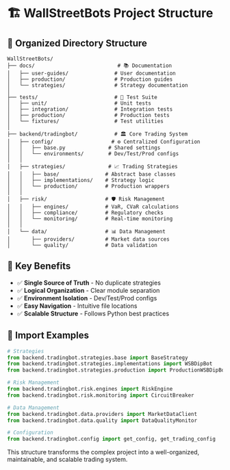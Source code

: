 # 🏗️ WallStreetBots Project Structure

## 📁 Organized Directory Structure

```
WallStreetBots/
├── docs/                           # 📚 Documentation
│   ├── user-guides/               # User documentation
│   ├── production/                # Production guides  
│   └── strategies/                # Strategy documentation
│
├── tests/                         # 🧪 Test Suite
│   ├── unit/                      # Unit tests
│   ├── integration/               # Integration tests
│   ├── production/                # Production tests
│   └── fixtures/                  # Test utilities
│
├── backend/tradingbot/            # 🏛️ Core Trading System
│   ├── config/                   # ⚙️ Centralized Configuration
│   │   ├── base.py              # Shared settings
│   │   └── environments/        # Dev/Test/Prod configs
│   │
│   ├── strategies/              # 📈 Trading Strategies
│   │   ├── base/               # Abstract base classes
│   │   ├── implementations/    # Strategy logic
│   │   └── production/         # Production wrappers
│   │
│   ├── risk/                   # 🛡️ Risk Management
│   │   ├── engines/            # VaR, CVaR calculations
│   │   ├── compliance/         # Regulatory checks
│   │   └── monitoring/         # Real-time monitoring
│   │
│   └── data/                   # 📊 Data Management
│       ├── providers/          # Market data sources
│       └── quality/            # Data validation
```

## 🎯 Key Benefits

- ✅ **Single Source of Truth** - No duplicate strategies
- ✅ **Logical Organization** - Clear module separation
- ✅ **Environment Isolation** - Dev/Test/Prod configs
- ✅ **Easy Navigation** - Intuitive file locations
- ✅ **Scalable Structure** - Follows Python best practices

## 🔄 Import Examples

```python
# Strategies
from backend.tradingbot.strategies.base import BaseStrategy
from backend.tradingbot.strategies.implementations import WSBDipBot
from backend.tradingbot.strategies.production import ProductionWSBDipBot

# Risk Management
from backend.tradingbot.risk.engines import RiskEngine
from backend.tradingbot.risk.monitoring import CircuitBreaker

# Data Management
from backend.tradingbot.data.providers import MarketDataClient
from backend.tradingbot.data.quality import DataQualityMonitor

# Configuration
from backend.tradingbot.config import get_config, get_trading_config
```

This structure transforms the complex project into a well-organized, maintainable, and scalable trading system.